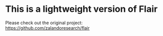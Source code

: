 # This is a lightweight version of Flair

Please check out the original project: https://github.com/zalandoresearch/flair
